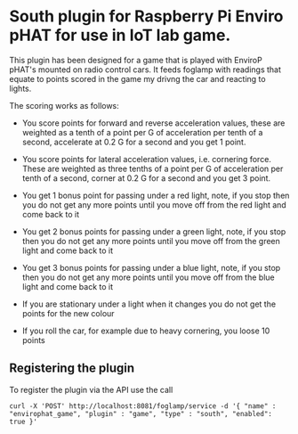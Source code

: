 South plugin for Raspberry Pi Enviro pHAT for use in IoT lab game.
==================================================================

This plugin has been designed for a game that is played with EnviroP pHAT's mounted on radio control cars. It feeds foglamp with readings that equate to points scored in the game my drivng the car and reacting to lights.

The scoring works as follows:

* You score points for forward and reverse acceleration values, these are weighted as a tenth of a point per G of acceleration per tenth of a second, accelerate at 0.2 G for a second and you get 1 point.

* You score points for lateral acceleration values, i.e. cornering force. These are weighted as three tenths of a point per G of acceleration per tenth of a second, corner at 0.2 G for a second
and you get 3 point.

* You get 1 bonus point for passing under a red light, note, if you stop then you do not get any more points until you move off from the red light and come back to it

* You get 2 bonus points for passing under a green light, note, if you stop then you do not get any more points until you move off from the green light and come back to it

* You get 3 bonus points for passing under a blue light, note, if you stop then you do not get any more points until you move off from the blue light and come back to it

* If you are stationary under a light when it changes you do not get the points for the new colour

* If you roll the car, for example due to heavy cornering, you loose 10 points

Registering the plugin
----------------------

To register the plugin via the API use the call
```
curl -X 'POST' http://localhost:8081/foglamp/service -d '{ "name" : "envirophat_game", "plugin" : "game", "type" : "south", "enabled": true }'
```